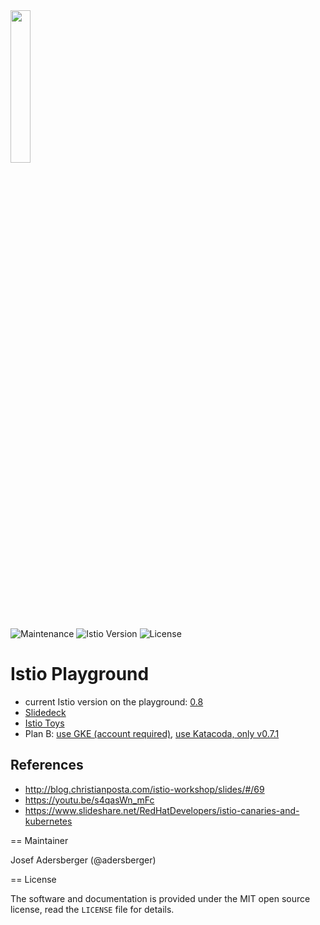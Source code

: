 <img src="https://github.com/adersberger/istio-playground/raw/master/logo.png" width=25% />

![Maintenance](https://img.shields.io/badge/maintained-yes-green.svg)
![Istio Version](https://img.shields.io/badge/istio--version-0.8-blue.svg)
![License](https://img.shields.io/packagist/l/doctrine/orm.svg)

# Istio Playground
 * current Istio version on the playground: [0.8](https://istio.io/about/notes/0.8)
 * [Slidedeck](https://github.com/adersberger/istio-by-example/blob/master/slides/)
 * [Istio Toys](https://istio.io/docs/tasks/)
 * Plan B: [use GKE (account required)](https://istio.io/docs/setup/kubernetes/quick-start-gke-dm), [use Katacoda, only v0.7.1](https://katacoda.com/courses/istio)

## References
 * http://blog.christianposta.com/istio-workshop/slides/#/69
 * https://youtu.be/s4qasWn_mFc
 * https://www.slideshare.net/RedHatDevelopers/istio-canaries-and-kubernetes
 
== Maintainer

Josef Adersberger (@adersberger)

== License

The software and documentation is provided under the MIT open source license,
read the `LICENSE` file for details.
